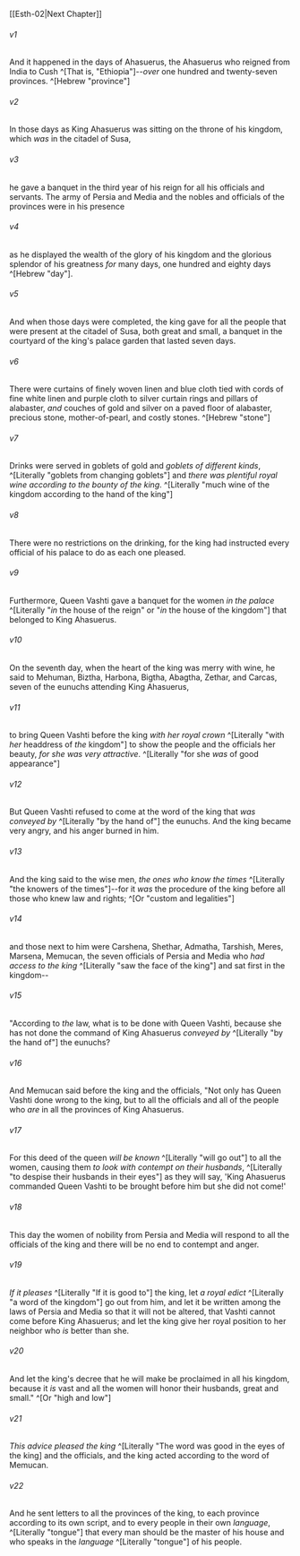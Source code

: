 ﻿---
aliases:
  - Esther 1
---

[[Esth-02|Next Chapter]]

###### v1
And it happened in the days of Ahasuerus, the Ahasuerus who reigned from India to Cush ^[That is, "Ethiopia"]--_over_ one hundred and twenty-seven provinces. ^[Hebrew "province"]

###### v2
In those days as King Ahasuerus was sitting on the throne of his kingdom, which _was_ in the citadel of Susa,

###### v3
he gave a banquet in the third year of his reign for all his officials and servants. The army of Persia and Media and the nobles and officials of the provinces were in his presence

###### v4
as he displayed the wealth of the glory of his kingdom and the glorious splendor of his greatness _for_ many days, one hundred and eighty days ^[Hebrew "day"].

###### v5
And when those days were completed, the king gave for all the people that were present at the citadel of Susa, both great and small, a banquet in the courtyard of the king's palace garden that lasted seven days.

###### v6
There were curtains of finely woven linen and blue cloth tied with cords of fine white linen and purple cloth to silver curtain rings and pillars of alabaster, _and_ couches of gold and silver on a paved floor of alabaster, precious stone, mother-of-pearl, and costly stones. ^[Hebrew "stone"]

###### v7
Drinks were served in goblets of gold and _goblets of different kinds_, ^[Literally "goblets from changing goblets"] and _there was_ _plentiful royal wine according to the bounty of the king_. ^[Literally "much wine of the kingdom according to the hand of the king"]

###### v8
There were no restrictions on the drinking, for the king had instructed every official of his palace to do as each one pleased.

###### v9
Furthermore, Queen Vashti gave a banquet for the women _in_ _the palace_ ^[Literally "_in_ the house of the reign" or "_in_ the house of the kingdom"] that belonged to King Ahasuerus.

###### v10
On the seventh day, when the heart of the king was merry with wine, he said to Mehuman, Biztha, Harbona, Bigtha, Abagtha, Zethar, and Carcas, seven of the eunuchs attending King Ahasuerus,

###### v11
to bring Queen Vashti before the king _with her royal crown_ ^[Literally "with _her_ headdress of _the_ kingdom"] to show the people and the officials her beauty, _for she was very attractive_. ^[Literally "for she _was_ of good appearance"]

###### v12
But Queen Vashti refused to come at the word of the king that _was_ _conveyed by_ ^[Literally "by the hand of"] the eunuchs. And the king became very angry, and his anger burned in him.

###### v13
And the king said to the wise men, _the ones who know the times_ ^[Literally "the knowers of the times"]--for it _was_ the procedure of the king before all those who knew law and rights; ^[Or "custom and legalities"]

###### v14
and those next to him were Carshena, Shethar, Admatha, Tarshish, Meres, Marsena, Memucan, the seven officials of Persia and Media who _had access to the king_ ^[Literally "saw the face of the king"] and sat first in the kingdom--

###### v15
"According to _the_ law, what is to be done with Queen Vashti, because she has not done the command of King Ahasuerus _conveyed by_ ^[Literally "by the hand of"] the eunuchs?

###### v16
And Memucan said before the king and the officials, "Not only has Queen Vashti done wrong to the king, but to all the officials and all of the people who _are_ in all the provinces of King Ahasuerus.

###### v17
For this deed of the queen _will be known_ ^[Literally "will go out"] to all the women, causing them _to look with contempt on their husbands_, ^[Literally "to despise their husbands in their eyes"] as they will say, 'King Ahasuerus commanded Queen Vashti to be brought before him but she did not come!'

###### v18
This day the women of nobility from Persia and Media will respond to all the officials of the king and there will be no end to contempt and anger.

###### v19
_If it pleases_ ^[Literally "If it is good to"] the king, let _a royal edict_ ^[Literally "a word of the kingdom"] go out from him, and let it be written among the laws of Persia and Media so that it will not be altered, that Vashti cannot come before King Ahasuerus; and let the king give her royal position to her neighbor who _is_ better than she.

###### v20
And let the king's decree that he will make be proclaimed in all his kingdom, because it _is_ vast and all the women will honor their husbands, great and small." ^[Or "high and low"]

###### v21
_This advice pleased the king_ ^[Literally "The word was good in the eyes of the king] and the officials, and the king acted according to the word of Memucan.

###### v22
And he sent letters to all the provinces of the king, to each province according to its own script, and to every people in their own _language_, ^[Literally "tongue"] that every man should be the master of his house and who speaks in the _language_ ^[Literally "tongue"] of his people.